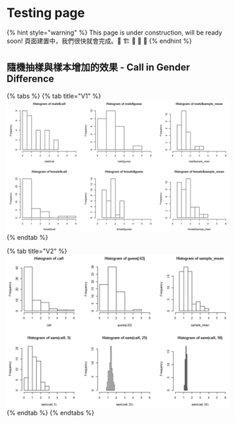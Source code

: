 # Testing page

{% hint style="warning" %}
This page is under construction, will be ready soon! 頁面建置中，我們很快就會完成。👷 🏗 🏃 🌉 🚀
{% endhint %}

## 隨機抽樣與樣本增加的效果 - Call in Gender Difference

{% tabs %}
{% tab title="V1" %}
![](.gitbook/assets/jie-tu-20210224-18.57.04.png)
{% endtab %}

{% tab title="V2" %}
![](.gitbook/assets/jie-tu-20210224-18.55.08.png)
{% endtab %}
{% endtabs %}

